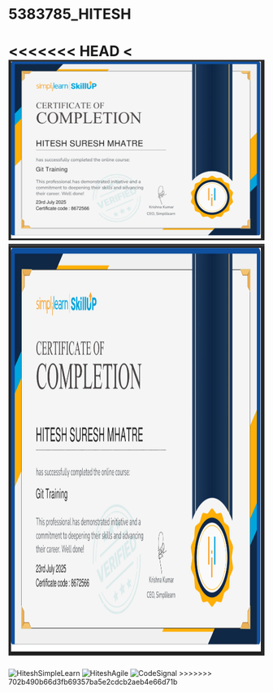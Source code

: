 # 5383785_HITESH
<<<<<<< HEAD
<![alt text ](https://github.com/HiteshMhatre09/5383785_HITESH/blob/main/GIT/HiteshSimpleLearn.png)
<img width="1150" height="810" alt="HiteshSimpleLearn" src="https://github.com/HiteshMhatre09/5383785_HITESH/blob/main/GIT/HiteshSimpleLearn.png" />
=======
<img width="1150" height="810" alt="HiteshSimpleLearn" src="https://github.com/user-attachments/assets/5db88a76-094c-4f33-985a-09f5e6820a3d" />
<img width="1900" height="901" alt="HiteshAgile" src="https://github.com/user-attachments/assets/c48cb2e2-f40e-42bd-a79a-cc3d80cd6182" />
<img width="1886" height="901" alt="CodeSignal" src="https://github.com/user-attachments/assets/70556ebf-62bf-40d8-9c30-a8d08752d5d4" />
>>>>>>> 702b490b66d3fb69357ba5e2cdcb2aeb4e66d71b

